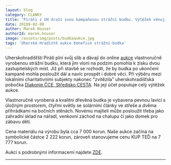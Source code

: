 ```yaml
---
layout: blog
category: CLANKY
title: 'Piráti z UH draží svou kampaňovou strážní budku. Výtěžek věnují na charitu'
date: 20189-02-08
author: Marek Houser
authorId: marek.houser
image: /assets/img/posts/budkaaukce.jpg
tags: 'Uherské-Hradiště aukce benefice strážní-budka'
---
```

Uherskohradišťští Piráti plní svůj slib a dávají do online <a href="https://aukro.cz/beneficni-aukce-piratska-budka-z-uh-hradiste-6942706277" target="_blank">aukce</a> vlastnoručně vyrobenou strážní budku, která jim vloni na podzim pomohla k zisku dvou zastupitelských míst. Již při stavbě se rozhodli, že by budka po ukončení kampaně mohla posloužit dál a navíc prospět i dobré věci. Při výběru mezi lokálními charitativními subjekty nakonec "zvítězila" uherskohradišťská pobočka <a href="https://www.strediskocesta.cz/" target="_blank">Diakonie ČCE, Středisko CESTA</a>. Na její účet poputuje celý výtěžek aukce.

Vlastnoručně vyrobená a kvalitní dřevěná budka je vybavena pevnou lavicí s úložným prostorem, čtyřmi světly se solárními články ve střeše a dvěma přihrádkami na bočních stěnách. Novému majiteli může posloužit třeba jako zahradní sklad na nářadí, venkovní záchod na chalupu či jako domek pro zábavu dětí.

Cena materiálu na výrobu byla cca 7 000 korun. Naše aukce začíná na symbolické částce 2 222 korun, zároveň stanovujeme cenu KUP TEĎ na 7 777 korun.

Aukci s podrobnými informacemi najdete <a href="https://aukro.cz/beneficni-aukce-piratska-budka-z-uh-hradiste-6942706277" target="_blank">ZDE</a>.
- - -
